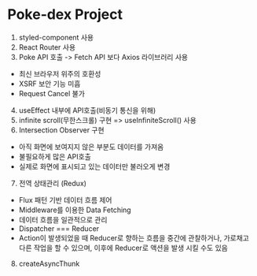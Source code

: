 # Poke-dex Project
1. styled-component 사용
2. React Router 사용
3. Poke API 호출 -> Fetch API 보다 Axios 라이브러리 사용
  - 최신 브라우저 위주의 호환성
  - XSRF 보안 기능 미흡
  - Request Cancel 불가
4. useEffect 내부에 API호출(비동기 통신을 위해)
5. infinite scroll(무한스크롤) 구현 => useInfiniteScroll() 사용
6. Intersection Observer 구현 
  - 아직 화면에 보여지지 않은 부분도 데이터를 가져옴
  - 불필요하게 많은 API호출
  - 실제로 화면에 표시되고 있는 데이터만 불러오게 변경
7. 전역 상태관리 (Redux)
  - Flux 패턴 기반 데이터 흐름 제어
  - Middleware를 이용한 Data Fetching
  - 데이터 흐름을 일관적으로 관리
  - Dispatcher === Reducer
  - Action이 발생되었을 때 Reducer로 향하는 흐름을 중간에 관찰하거나, 가로채고 다른 작업을 할 수 있으며, 이후에 Reducer로 액션을 발생 시킬 수도 있음
8. createAsyncThunk 